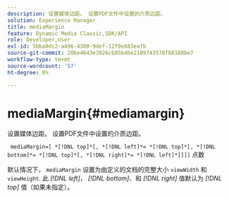 ```yaml
---
description: 设置媒体边距。 设置PDF文件中设置的介质边距。
solution: Experience Manager
title: mediaMargin
feature: Dynamic Media Classic,SDK/API
role: Developer,User
exl-id: 5bba0dc2-a496-4380-9def-12f9e683eafb
source-git-commit: 206e4643e3926cb85b4be2189743578f88180be7
workflow-type: tm+mt
source-wordcount: '57'
ht-degree: 0%

---
```


# mediaMargin{#mediamargin}

设置媒体边距。 设置PDF文件中设置的介质边距。

` mediaMargin=[ *[!DNL top]*[, *[!DNL left]*= *[!DNL top]*[, *[!DNL bottom]*= *[!DNL top]*[, *[!DNL right]*= *[!DNL left]*]]]]` 点数

默认情况下， `mediaMargin` 设置为由定义的文档的完整大小 `viewWidth` 和 `viewHeight`. 此 *[!DNL left]*， *[!DNL bottom]*、和 *[!DNL right]* 值默认为 *[!DNL top]* 值（如果未指定）。
